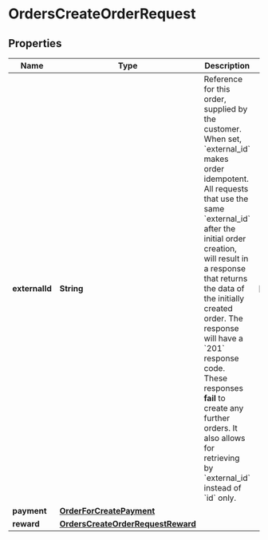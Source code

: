 

# OrdersCreateOrderRequest


## Properties

| Name | Type | Description | Notes |
|------------ | ------------- | ------------- | -------------|
|**externalId** | **String** | Reference for this order, supplied by the customer.  When set, &#x60;external_id&#x60; makes order idempotent. All requests that use the same &#x60;external_id&#x60; after the initial order creation, will result in a response that returns the data of the initially created order. The response will have a &#x60;201&#x60; response code. These responses **fail** to create any further orders.  It also allows for retrieving by &#x60;external_id&#x60; instead of &#x60;id&#x60; only.  |  [optional] |
|**payment** | [**OrderForCreatePayment**](OrderForCreatePayment.md) |  |  |
|**reward** | [**OrdersCreateOrderRequestReward**](OrdersCreateOrderRequestReward.md) |  |  |



